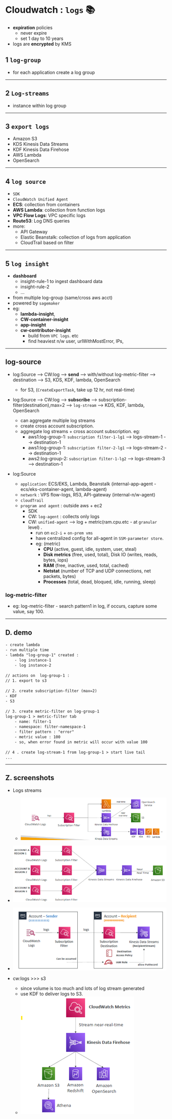 # Cloudwatch : `logs` :books:
- **expiration** policies 
  - never expire
  - set 1 day to 10 years
- logs are **encrypted** by KMS

## 1 `log-group`
- for each application create a log group

---
## 2 `Log-streams`
- instance within log group

---
## 3 `export logs`
- Amazon S3
- KDS Kinesis Data Streams
- KDF Kinesis Data Firehose
- AWS Lambda
- OpenSearch

---
## 4 `log source`
- `SDK`
- `CloudWatch Unified Agent`
- **ECS**: collection from containers
- **AWS Lambda**: collection from function logs
- **VPC Flow Logs**: VPC specific logs
- **Route53**: Log DNS queries
- more:
  - API Gateway
  - Elastic Beanstalk: collection of logs from application
  - CloudTrail based on filter

---
## 5 `log insight` 
- **dashboard**
  - insight-rule-1 to ingest dashboard data
  - insight-rule-2
  - ...
- from multiple log-group (same/cross aws acct)
- powered by `sagemaker`
- eg:
  - **lambda-insight**, 
  - **CW-container-insight**
  - **app-insight**
  - **cw-contributor-insight**
    - build from `VPC logs`. etc
    - find heaviest n/w user, urlWithMostError, IPs,

---
## log-source
- log:Source --> CW:log --> **send**  -->  with/without log-metric-filter --> destination --> S3, KDS, KDF, lambda, OpenSearch
  - for S3, (`CreateExportTask`, take up 12 hr, not real-time)

- log:Source --> CW:log --> **subscribe** --> subscription-filter(destination),max=2 --> `log-stream` --> KDS, KDF, lambda, OpenSearch
  - can aggregate multiple log streams
  - create cross account subscription.
  - aggregate log streams + cross account subscription. eg:
    - aws1:log-group-1: `subscription filter-1-lg1` --> logs-stream-1  --> destination-1
    - aws1:log-group-1: `subscription filter-2-lg1` --> logs-stream-2  --> destination-1
    - aws2:log-group-2: `subscription filter-1-lg2` --> logs-stream-3  --> destination-1

- log:Source
  - `application`: ECS/EKS, Lambda, Beanstalk (internal-app-agent - ecs/eks-container-agent, lambda-agent)
  - `network` : VPS flow-logs, R53, API-gateway (internal-n/w-agent)
  - `cloudTrail`
  - `program and agent` : outside aws + ec2
    - SDK 
    - CW: `log-agent` : collects only logs
    - CW: `unified-agent` -->  log + metric(ram.cpu.etc - at `granular` level) .
      - run on `ec2-i` + `on-prem vms` 
      - have centralized config for all-agent in `SSM-parameter store`.
      - eg: (metric)
        - **CPU** (active, guest, idle, system, user, steal)
        - **Disk metrics** (free, used, total), Disk IO (writes, reads, bytes, iops)
        - **RAM** (free, inactive, used, total, cached)
        - **Netstat** (number of TCP and UDP connections, net packets, bytes)
        - **Processes** (total, dead, bloqued, idle, running, sleep)

### log-metric-filter
- eg: log-metric-filter - search pattern1 in log, if occurs, capture some value, say 100.
---
## D. demo
```
- create lambda 
- run multiple time
- lambda "log-group-1" created :
    - log instance-1
    - log instance-2
    
// actions on  log-group-1 :
// 1. export to s3

// 2. create subscription-filter (max=2)
- KDF
- S3

// 3. create metric-filter on log-group-1
log-group-1 > metric-filter tab
    - name: filter-1
    - namespace: filter-namespace-1
    - filter pattern : "error"
    - metric value : 100
    - so, when error found in metric will occur with value 100
    
// 4 . create log-stream-1 from log-group-1 > start live tail
...
```
---
##  Z. screenshots
- Logs streams
  - ![img_1.png](../99_img/cw/cw-1/img_1.png)

- ![img_2.png](../99_img/cw/cw-1/img_2.png)

- ![img_3.png](../99_img/cw/cw-1/img_3.png)

- cw:logs  >>> s3
  - since volume is too much and lots of log stream generated
  - use KDF to deliver logs to S3.
  - ![img.png](../99_img/cw/cw-1/img.png)


